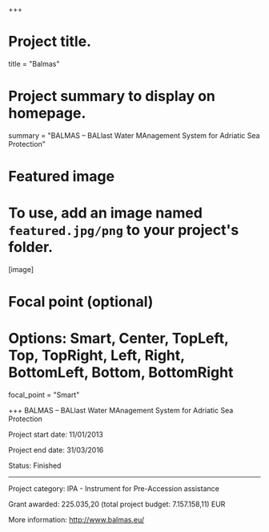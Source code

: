 +++
# Project title.
title = "Balmas"

# Project summary to display on homepage.
summary = "BALMAS – BALlast Water MAnagement System for Adriatic Sea Protection"

# Featured image
# To use, add an image named `featured.jpg/png` to your project's folder. 
[image]
  # Focal point (optional)
  # Options: Smart, Center, TopLeft, Top, TopRight, Left, Right, BottomLeft, Bottom, BottomRight
  focal_point = "Smart"

+++
BALMAS – BALlast Water MAnagement System for Adriatic Sea Protection

Project start date: 11/01/2013

Project end date: 31/03/2016

Status: Finished

---

Project category: IPA - Instrument for Pre-Accession assistance

Grant awarded: 225.035,20 (total project budget: 7.157.158,11) EUR

More information: http://www.balmas.eu/
